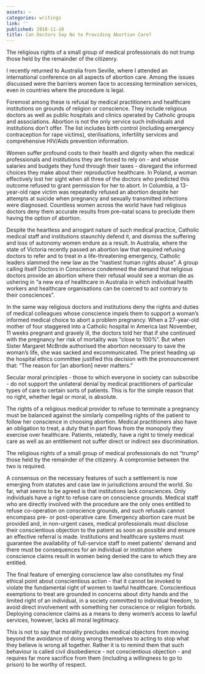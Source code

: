 ```yaml
---
assets: ~
categories: writings
link: ''
published: 2010-11-10
title: Can Doctors Say No to Providing Abortion Care?
---
```

The religious rights of a small group of medical professionals do not
trump those held by the remainder of the citizenry.

I recently returned to Australia from Seville, where I attended an
international conference on all aspects of abortion care. Among the
issues discussed were the barriers women face to accessing termination
services, even in countries where the procedure is legal.

Foremost among these is refusal by medical practitioners and healthcare
institutions on grounds of religion or conscience. They include
religious doctors as well as public hospitals and clinics operated by
Catholic groups and associations. Abortion is not the only service such
individuals and institutions don’t offer. The list includes birth
control (including emergency contraception for rape victims),
sterilisations, infertility services and comprehensive HIV/Aids
prevention information.

Women suffer profound costs to their health and dignity when the medical
professionals and institutions they are forced to rely on - and whose
salaries and budgets they fund through their taxes - disregard the
informed choices they make about their reproductive healthcare. In
Poland, a woman effectively lost her sight when all three of the doctors
who predicted this outcome refused to grant permission for her to abort.
In Columbia, a 13-year-old rape victim was repeatedly refused an
abortion despite her attempts at suicide when pregnancy and sexually
transmitted infections were diagnosed. Countless women across the world
have had religious doctors deny them accurate results from pre-natal
scans to preclude them having the option of abortion.

Despite the heartless and arrogant nature of such medical practice,
Catholic medical staff and institutions staunchly defend it, and dismiss
the suffering and loss of autonomy women endure as a result. In
Australia, where the state of Victoria recently passed an abortion law
that required refusing doctors to refer and to treat in a
life-threatening emergency, Catholic leaders slammed the new law as the
“nastiest human rights abuse”. A group calling itself Doctors in
Conscience condemned the demand that religious doctors provide an
abortion where their refusal would see a woman die as ushering in “a new
era of healthcare in Australia in which individual health workers and
healthcare organisations can be coerced to act contrary to their
consciences”.

In the same way religious doctors and institutions deny the rights and
duties of medical colleagues whose conscience impels them to support a
woman’s informed medical choice to abort a problem pregnancy. When a
27-year-old mother of four staggered into a Catholic hospital in America
last November, 11 weeks pregnant and gravely ill, the doctors told her
that if she continued with the pregnancy her risk of mortality was
“close to 100%”. But when Sister Margaret McBride authorised the
abortion necessary to save the woman’s life, she was sacked and
excommunicated. The priest heading up the hospital ethics committee
justified this decision with the pronouncement that: “The reason for [an
abortion] never matters.”

Secular moral principles - those to which everyone in society can
subscribe - do not support the unilateral denial by medical
practitioners of particular types of care to certain sorts of patients.
This is for the simple reason that no right, whether legal or moral, is
absolute.

The rights of a religious medical provider to refuse to terminate a
pregnancy must be balanced against the similarly compelling rights of
the patient to follow her conscience in choosing abortion. Medical
practitioners also have an obligation to treat, a duty that in part
flows from the monopoly they exercise over healthcare. Patients,
relatedly, have a right to timely medical care as well as an entitlement
not suffer direct or indirect sex discrimination.

The religious rights of a small group of medical professionals do not
“trump” those held by the remainder of the citizenry. A compromise
between the two is required.

A consensus on the necessary features of such a settlement is now
emerging from statutes and case law in jurisdictions around the world.
So far, what seems to be agreed is that institutions lack consciences.
Only individuals have a right to refuse care on conscience grounds.
Medical staff who are directly involved with the procedure are the only
ones entitled to refuse co-operation on conscience grounds, and such
refusals cannot encompass pre- or post-operative care. Emergency
abortion care must be provided and, in non-urgent cases, medical
professionals must disclose their conscientious objection to the patient
as soon as possible and ensure an effective referral is made.
Institutions and healthcare systems must guarantee the availability of
full-service staff to meet patients’ demand and there must be
consequences for an individual or institution where conscience claims
result in women being denied the care to which they are entitled.

The final feature of emerging conscience law also constitutes my final
ethical point about conscientious action - that it cannot be invoked to
violate the fundamental right of women to lawful healthcare.
Conscientious exemptions to treat are grounded in concerns about dirty
hands and the limited right of an individual, in a society committed to
individual freedom, to avoid direct involvement with something her
conscience or religion forbids. Deploying conscience claims as a means
to deny women’s access to lawful services, however, lacks all moral
legitimacy.

This is not to say that morality precludes medical objectors from moving
beyond the avoidance of doing wrong themselves to acting to stop what
they believe is wrong all together. Rather it is to remind them that
such behaviour is called civil disobedience - not conscientious
objection - and requires far more sacrifice from them (including a
willingness to go to prison) to be worthy of respect.